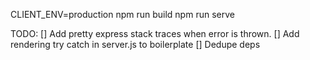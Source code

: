 CLIENT_ENV=production npm run build
npm run serve

TODO:
[] Add pretty express stack traces when error is thrown.
[] Add rendering try catch in server.js to boilerplate
[] Dedupe deps

